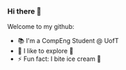 ### Hi there 👋

<!--
**mymyxtran/mymyxtran** is a ✨ _special_ ✨ repository because its `README.md` (this file) appears on your GitHub profile.
- 🌱 I’m currently learning about Tsunamis
- - 😄 Pronouns: She/Her

-->

Welcome to my github:

- 📚 I'm a CompEng Student @ UofT
- 🚨 I like to explore 🔭
- ⚡ Fun fact: I bite ice cream 🍦
